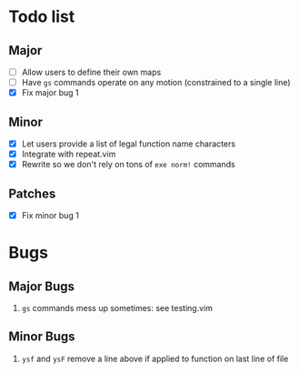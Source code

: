 # Todo list
## Major
- [ ] Allow users to define their own maps
- [ ] Have `gs` commands operate on any motion (constrained to a single line)
- [x] Fix major bug 1

## Minor
- [x] Let users provide a list of legal function name characters
- [x] Integrate with repeat.vim
- [x] Rewrite so we don't rely on tons of `exe norm!` commands

## Patches
- [x] Fix minor bug 1

# Bugs
## Major Bugs
1. `gs` commands mess up sometimes: see testing.vim

## Minor Bugs
1. `ysf` and `ysF` remove a line above if applied to function on last line of
   file 

